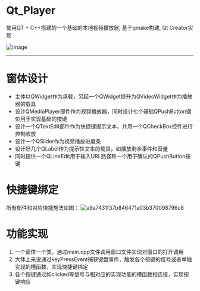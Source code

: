 # Qt_Player

使用QT + C++搭建的一个基础的本地视频播放器, 基于qmake构建, Qt Creator实现


![image](https://github.com/LeeJc02/Qt_Player/assets/129182487/c9b9e036-0ec7-41e1-a179-f03d33bad91a)

---

# 窗体设计

- 主体以QWidget作为承载，另起一个QWidget提升为QVideoWidget作为播放器的载具
- 设计QMedioPlayer部件作为视频播放器，同时设计七个基础QPushButton键位用于实现基础的按键
- 设计一个QTextEdit部件作为快捷键提示文本，并用一个QCheckBox控件进行控制收放
- 设计一个QSlider作为视频播放进度条
- 设计好几个QLabel作为提示性文本的载具，如播放剩余事件和音量
- 同时提供一个QLineEdit用于输入URL路径和一个用于确认的QPushButton按键

# 快捷键绑定

所有部件和对应快捷施法如图：
![a9a7431f37b846471a03b370098796c8](https://github.com/LeeJc02/Qt_Player/assets/129182487/df37692c-b6f2-47ee-bf4e-fe717bc16ae6)

# 功能实现

1. 一个窗体一个类，通过main.cpp文件调用窗口文件实现对窗口的打开调用
2. 大体上来说通过keyPressEvent捕获键盘事件，触发各个按键的信号或者单独实现的槽函数，实现快捷键绑定
3. 各个按键通过如clicked等信号与相对应的实现功能的槽函数相连接，实现按键响应

